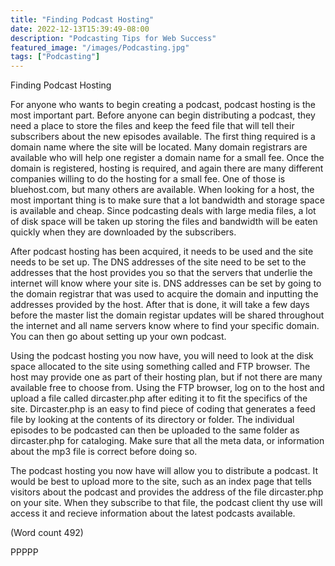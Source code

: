 ```yaml
---
title: "Finding Podcast Hosting"
date: 2022-12-13T15:39:49-08:00
description: "Podcasting Tips for Web Success"
featured_image: "/images/Podcasting.jpg"
tags: ["Podcasting"]
---
```


Finding Podcast Hosting 

For anyone who wants to begin creating a podcast,
podcast hosting is the most important part. Before
anyone can begin distributing a podcast, they need a
place to store the files and keep the feed file that will
tell their subscribers about the new episodes available.
The first thing required is a domain name where the site
will be located. Many domain registrars are available
who will help one register a domain name for a small
fee. Once the domain is registered, hosting is required,
and again there are many different companies willing to
do the hosting for a small fee. One of those is
bluehost.com, but many others are available. When
looking for a host, the most important thing is to make
sure that a lot bandwidth and storage space is available
and cheap. Since podcasting deals with large media
files, a lot of disk space will be taken up storing the
files and bandwidth will be eaten quickly when they are
downloaded by the subscribers.

After podcast hosting has been acquired, it needs to be
used and the site needs to be set up. The DNS addresses
of the site need to be set to the addresses that the host
provides you so that the servers that underlie the
internet will know where your site is. DNS addresses
can be set by going to the domain registrar that was
used to acquire the domain and inputting the addresses
provided by the host. After that is done, it will take a
few days before the master list the domain registar
updates will be shared throughout the internet and all
name servers know where to find your specific domain.
You can then go about setting up your own podcast.

Using the podcast hosting you now have, you will need
to look at the disk space allocated to the site using
something called and FTP browser. The host may
provide one as part of their hosting plan, but if not there
are many available free to choose from. Using the FTP
browser, log on to the host and upload a file called
dircaster.php after editing it to fit the specifics of the
site. Dircaster.php is an easy to find piece of coding that
generates a feed file by looking at the contents of its
directory or folder. The individual episodes to be
podcasted can then be uploaded to the same folder as
dircaster.php for cataloging. Make sure that all the meta
data, or information about the mp3 file is correct before
doing so.

The podcast hosting you now have will allow you to
distribute a podcast. It would be best to upload more to
the site, such as an index page that tells visitors about
the podcast and provides the address of the file
dircaster.php on your site. When they subscribe to that
file, the podcast client thy use will access it and recieve
information about the latest podcasts available.

(Word count 492)

PPPPP

